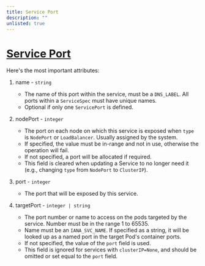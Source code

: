 ```yaml
---
title: Service Port
description: ""
unlisted: true
---
```


# [Service Port](https://kubernetes.io/docs/reference/generated/kubernetes-api/v1.30/#serviceport-v1-core)

Here's the most important attributes:

1. name - `string`
    - The name of this port within the service, must be a `DNS_LABEL`. All ports within a `ServiceSpec` must have unique names. 
    - Optional if only one `ServicePort` is defined.

1. nodePort - `integer`
    - The port on each node on which this service is exposed when `type` is `NodePort` or `LoadBalancer`. Usually assigned by the system. 
    - If specified, the value must be in-range and not in use, otherwise the operation will fail. 
    - If not specified, a port will be allocated if required. 
    - This field is cleared when updating a Service to no longer need it (e.g., changing `type` from `NodePort` to `ClusterIP`).

1. port - `integer`
    - The port that will be exposed by this service.

1. targetPort - `integer | string`
    - The port number or name to access on the pods targeted by the service. Number must be in the range 1 to 65535. 
    - Name must be an `IANA_SVC_NAME`. If specified as a string, it will be looked up as a named port in the target Pod's container ports.
    - If not specified, the value of the `port` field is used.
    - This field is ignored for services with `clusterIP=None`, and should be omitted or set equal to the `port` field.